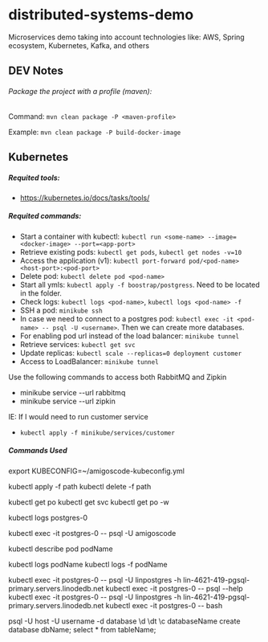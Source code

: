 # distributed-systems-demo
Microservices demo taking into account technologies like: AWS, Spring ecosystem, Kubernetes, Kafka, and others

## DEV Notes
###### Package the project with a profile (maven):
Command: `mvn clean package -P <maven-profile>`

Example: `mvn clean package -P build-docker-image`


## Kubernetes
##### Requited tools:
- https://kubernetes.io/docs/tasks/tools/

##### Requited commands:
- Start a container with kubectl: `kubectl run <some-name> --image=<docker-image> --port=<app-port>`
- Retrieve existing pods: `kubectl get pods`, `kubectl get nodes -v=10`
- Access the application (v1): `kubectl port-forward pod/<pod-name> <host-port>:<pod-port>`
- Delete pod: `kubectl delete pod <pod-name>`
- Start all ymls: `kubectl apply -f boostrap/postgress`. Need to be located in the folder.
- Check logs: `kubectl logs <pod-name>`, `kubectl logs <pod-name> -f`
- SSH a pod: `minikube ssh`
- In case we need to connect to a postgres pod: `kubectl exec -it <pod-name> -- psql -U <username>`. Then we can create more databases.
- For enabling pod url instead of the load balancer: `minikube tunnel`
- Retrieve services: `kubectl get svc`
- Update replicas: `kubectl scale --replicas=0 deployment customer`
- Access to LoadBalancer: `minikube tunnel`

Use the following commands to access both RabbitMQ and Zipkin
- minikube service --url rabbitmq
- minikube service --url zipkin

IE: If I would need to run customer service
- `kubectl apply -f minikube/services/customer`


##### Commands Used

export KUBECONFIG=~/amigoscode-kubeconfig.yml

kubectl apply -f path
kubectl delete -f path

kubectl get po
kubectl get svc
kubectl get po -w

kubectl logs postgres-0

kubectl exec -it postgres-0 -- psql -U amigoscode

kubectl describe pod podName

kubectl logs podName
kubectl logs -f podName

kubectl exec -it postgres-0 -- psql -U linpostgres -h lin-4621-419-pgsql-primary.servers.linodedb.net
kubectl exec -it postgres-0 -- psql --help
kubectl exec -it postgres-0 -- psql -U linpostgres -h lin-4621-419-pgsql-primary.servers.linodedb.net
kubectl exec -it postgres-0 -- bash

psql -U host -U username -d database
\d
\dt
\c databaseName
create database dbName;
select * from tableName;


